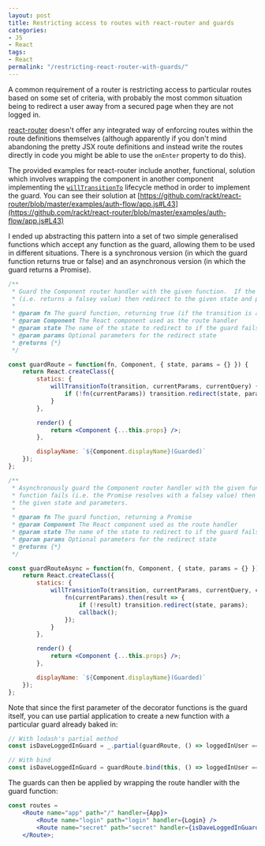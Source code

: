 ```yaml
---
layout: post
title: Restricting access to routes with react-router and guards
categories:
- JS
- React
tags:
- React
permalink: "/restricting-react-router-with-guards/"
---
```


A common requirement of a router is restricting access to particular routes based on some set of criteria, with probably the most common situation being to redirect a user away from a secured page when they are not logged in.

[react-router](https://github.com/rackt/react-router) doesn't offer any integrated way of enforcing routes within the route definitions themselves (although apparently if you don't mind abandoning the pretty JSX route definitions and instead write the routes directly in code you might be able to use the `onEnter` property to do this).

The provided examples for react-router include another, functional, solution which involves wrapping the component in another component implementing the [`willTransitionTo`](https://github.com/rackt/react-router/blob/master/docs/api/components/RouteHandler.md#willtransitiontotransition-params-query-callback) lifecycle method in order to implement the guard. You can see their solution at [https://github.com/rackt/react-router/blob/master/examples/auth-flow/app.js#L43](https://github.com/rackt/react-router/blob/master/examples/auth-flow/app.js#L43)

I ended up abstracting this pattern into a set of two simple generalised functions which accept any function as the guard, allowing them to be used in different situations. There is a synchronous version (in which the guard function returns true or false) and an asynchronous version (in which the guard returns a Promise).

```jsx
/**
 * Guard the Component router handler with the given function.  If the function fails
 * (i.e. returns a falsey value) then redirect to the given state and parameters.
 *
 * @param fn The guard function, returning true (if the transition is allowed) or false if not
 * @param Component The React component used as the route handler
 * @param state The name of the state to redirect to if the guard fails
 * @param params Optional parameters for the redirect state
 * @returns {*}
 */

const guardRoute = function(fn, Component, { state, params = {} }) {
    return React.createClass({
        statics: {
            willTransitionTo(transition, currentParams, currentQuery) {
                if (!fn(currentParams)) transition.redirect(state, params);
            }
        },

        render() {
            return <Component {...this.props} />;
        },

        displayName: `${Component.displayName}(Guarded)`
    });
};

/**
 * Asynchronously guard the Component router handler with the given function.  If the
 * function fails (i.e. the Promise resolves with a falsey value) then redirect to
 * the given state and parameters.
 *
 * @param fn The guard function, returning a Promise
 * @param Component The React component used as the route handler
 * @param state The name of the state to redirect to if the guard fails
 * @param params Optional parameters for the redirect state
 * @returns {*}
 */

const guardRouteAsync = function(fn, Component, { state, params = {} }) {
    return React.createClass({
        statics: {
            willTransitionTo(transition, currentParams, currentQuery, callback) {
                fn(currentParams).then(result => {
                    if (!result) transition.redirect(state, params);
                    callback();
                });
            }
        },

        render() {
            return <Component {...this.props} />;
        },

        displayName: `${Component.displayName}(Guarded)`
    });
};
```

Note that since the first parameter of the decorator functions is the guard itself, you can use partial application to create a new function with a particular guard already baked in:

```js
// With lodash's partial method
const isDaveLoggedInGuard = _.partial(guardRoute, () => loggedInUser === "dave");

// With bind
const isDaveLoggedInGuard = guardRoute.bind(this, () => loggedInUser === "dave");
```

The guards can then be applied by wrapping the route handler with the guard function:

```jsx
const routes =
    <Route name="app" path="/" handler={App}>
        <Route name="login" path="login" handler={Login} />
        <Route name="secret" path="secret" handler={isDaveLoggedInGuard(Secret, { state: "login" })} />
    </Route>;
```
